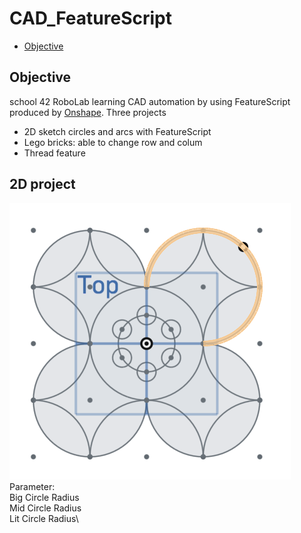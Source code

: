 # CAD_FeatureScript

* [Objective](#objective)

## Objective
school 42 RoboLab learning CAD automation by using FeatureScript produced by [Onshape](https://www.onshape.com/).
Three projects
* 2D sketch circles and arcs with FeatureScript
* Lego bricks: able to change row and colum
* Thread feature

## 2D project
![](/image/2D_Circles.png)\
Parameter:\
    Big Circle Radius\
    Mid Circle Radius\
    Lit Circle Radius\
